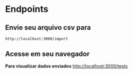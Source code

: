 # Endpoints

## Envie seu arquivo csv para

```text
http://localhost:3000/import
```

## Acesse em seu navegador

**Para visualizar dados enviados**
<http://localhost:3000/tests>
